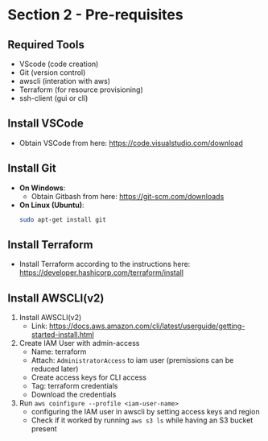 # Section 2 - Pre-requisites

## Required Tools
- VScode (code creation)
- Git (version control)
- awscli (interation with aws)
- Terraform (for resource provisioning)
- ssh-client (gui or cli)

## Install VSCode
- Obtain VSCode from here: https://code.visualstudio.com/download

## Install Git
- **On Windows**:
  - Obtain Gitbash from here: https://git-scm.com/downloads
- **On Linux (Ubuntu)**:
  ```bash
  sudo apt-get install git
  ```


## Install Terraform
- Install Terraform according to the instructions here: https://developer.hashicorp.com/terraform/install

## Install AWSCLI(v2)
1. Install AWSCLI(v2)
   - Link: https://docs.aws.amazon.com/cli/latest/userguide/getting-started-install.html
2. Create IAM User with admin-access
   - Name: terraform
   - Attach: `AdministratorAccess` to iam user (premissions can be reduced later)
   - Create access keys for CLI access
   - Tag: terraform credentials
   - Download the credentials
3. Run `aws coinfigure --profile <iam-user-name>`
   - configuring the IAM user in awscli by setting access keys and region
   - Check if it worked by running `aws s3 ls` while having an S3 bucket present